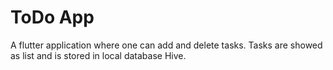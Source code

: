 # ToDo App

A flutter application where one can add and delete tasks. Tasks are showed as list and is stored in local database Hive.
